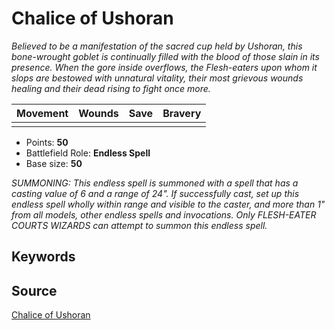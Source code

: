 # Chalice of Ushoran

_Believed to be a manifestation of the sacred cup held by Ushoran, this bone-wrought goblet is continually filled with the blood of those slain in its presence. When the gore inside overflows, the Flesh-eaters upon whom it slops are bestowed with unnatural vitality, their most grievous wounds healing and their dead rising to fight once more._


| Movement | Wounds | Save | Bravery |
|:--------:|:------:|:----:|:-------:|
|  |  |  |  |

* Points: **50**
* Battlefield Role: **Endless Spell**
* Base size: **50**

_SUMMONING: This endless spell is summoned with a spell that has a casting value of 6 and a range of 24". If successfully cast, set up this endless spell wholly within range and visible to the caster, and more than 1" from all models, other endless spells and invocations. Only FLESH-EATER COURTS WIZARDS can attempt to summon this endless spell._

## Keywords



## Source

[Chalice of Ushoran](https://wahapedia.ru/aos3/factions/flesh-eater-courts/Chalice-of-Ushoran)
